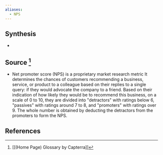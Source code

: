 ```yaml
---
aliases:
  - NPS
---
```

## Synthesis
- 
## Source [^1]
- Net promoter score (NPS) is a proprietary market research metric It determines the chances of customers recommending a business, service, or product to a colleague based on their replies to a single query: if they would advocate the company to a friend. Based on their indication of how likely they would be to recommend this business, on a scale of 0 to 10, they are divided into "detractors" with ratings below 6, "passives" with ratings around 7 to 8, and "promoters" with ratings over 9. The whole number is obtained by deducting the detractors from the promoters to form the NPS.
## References

[^1]: [[(Home Page) Glossary by Capterra]]